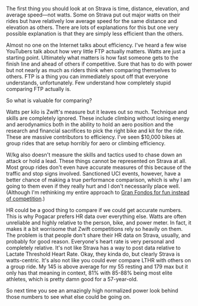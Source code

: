 The first thing you should look at on Strava is time, distance, elevation, and average speed—not watts. Some on Strava put out major watts on their rides but have relatively low average speed for the same distance and elevation as others. There are lots of explanations for this but one very possible explanation is that they are simply less efficient than the others.

Almost no one on the Internet talks about efficiency. I've heard a few wise YouTubers talk about how very little FTP actually matters. Watts are just a starting point. Ultimately what matters is how fast someone gets to the finish line and ahead of others if competitive. Sure that has to do with power but not nearly as much as riders think when comparing themselves to others. FTP is a thing you can immediately spout off that everyone understands, unfortunately. Few understand how completely stupid comparing FTP actually is.

So what is valuable for comparing?

Watts per kilo is Zwift's measure but it leaves out so much. Technique and skills are completely ignored. These include climbing without losing energy and aerodynamics both in the ability to hold an aero position and the research and financial sacrifices to pick the right bike and kit for the ride. These are massive contributors to efficiency. I've seen $10,000 bikes at group rides that are setup horribly for aero or climbing efficiency.

W/kg also doesn't measure the skills and tactics used to chase down an attack or hold a lead. These things cannot be represented on Strava at all. Most group rides don't even have accurate measures of this because of the traffic and stop signs involved. Sanctioned UCI events, however, have a better chance of making a true performance comparison, which is why I am going to them even if they really hurt and I don't necessarily place well. (Although I'm rethinking my entire approach to [Gran Fondos for fun instead of competition](Gran%20Fondos%20for%20fun%20instead%20of%20competition.md).)

HR could be a good thing to compare if we could get accurate numbers. This is why Pogacar prefers HR data over everything else. Watts are often unreliable and highly relative to the person, bike, and power meter. In fact, it makes it a bit worrisome that Zwift competitions rely so heavily on them. The problem is that people don't share their HR data on Strava, usually, and probably for good reason. Everyone's heart rate is very personal and completely relative. It's not like Strava has a way to post data relative to Lactate Threshold Heart Rate. Okay, they kinda do, but clearly Strava is watts-centric. It's also not like you could ever compare LTHR with others on a group ride. My 145 is above average for my 55 resting and 179 max but it only has that meaning in context, 81% with 85-88% being most elite athletes, which is pretty damn good for a 57-year-old.

So next time you see an amazingly high normalized power look behind those numbers to see what else could be going on.
